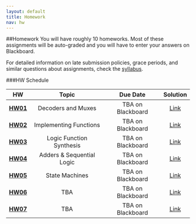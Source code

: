 ```yaml
---
layout: default
title: Homework
nav: hw
---
```


##Homework
You will have roughly 10 homeworks.  Most of these assignments will be auto-graded and you will have to enter your answers on Blackboard.  

For detailed information on late submission policies, grace periods, and similar questions about assignments, check the [syllabus](http://ee.usc.edu/~redekopp/ee209/EE209Syllabus.pdf).


###HW Schedule

|                      HW                                      |           Topic            |                Due Date                  | Solution |
| :----------------------------------------------------------: | :------------------------: | :-------------------------------------:  | :----: |
| [**HW01**](http://ee.usc.edu/~redekopp/ee209/ee209_hw1.pdf)  | Decoders and Muxes           | TBA on Blackboard   | [Link](http://ee.usc.edu/~redekopp/ee209/ee209_hw1_sol.pdf) |
| [**HW02**](http://ee.usc.edu/~redekopp/ee209/ee209_hw2.pdf)  | Implementing Functions       | TBA on Blackboard   | [Link](http://ee.usc.edu/~redekopp/ee209/ee209_hw2_sol.pdf) |
| [**HW03**](http://ee.usc.edu/~redekopp/ee209/ee209_hw3.pdf)  | Logic Function Synthesis     | TBA on Blackboard   | [Link](http://ee.usc.edu/~redekopp/ee209/ee209_hw3_sol.pdf) |
| [**HW04**](http://ee.usc.edu/~redekopp/ee209/ee209_hw4.pdf)  | Adders & Sequential Logic    | TBA on Blackboard   |  [Link](http://ee.usc.edu/~redekopp/ee209/ee209_hw4_sol.pdf) |
| [**HW05**](http://ee.usc.edu/~redekopp/ee209/ee209_hw5.pdf)  | State Machines               | TBA on Blackboard   |  [Link](http://ee.usc.edu/~redekopp/ee209/ee209_hw5_sol.pdf) |
| [**HW06**](http://ee.usc.edu/~redekopp/ee209/ee209_hw6.pdf)  | TBA        | TBA on Blackboard   |  [Link](http://ee.usc.edu/~redekopp/ee209/ee209_hw6_sol.pdf) |
| [**HW07**](http://ee.usc.edu/~redekopp/ee209/ee209_hw7.pdf)  | TBA        | TBA on Blackboard   |  [Link](http://ee.usc.edu/~redekopp/ee209/ee209_hw7_sol.pdf) |

